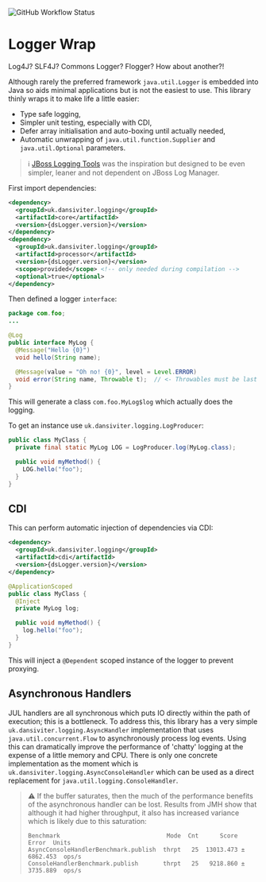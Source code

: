 ![GitHub Workflow Status](https://img.shields.io/github/workflow/status/dansiviter/logging/Java%20CI?style=flat-square)

# Logger Wrap #

Log4J? SLF4J? Commons Logger? Flogger? How about another?!

Although rarely the preferred framework `java.util.Logger` is embedded into Java so aids minimal applications but is not the easiest to use. This library thinly wraps it to make life a little easier:
* Type safe logging,
* Simpler unit testing, especially with CDI,
* Defer array initialisation and auto-boxing until actually needed,
* Automatic unwrapping of `java.util.function.Supplier` and `java.util.Optional` parameters.

> :information_source: [JBoss Logging Tools](https://github.com/jboss-logging/jboss-logging-tools) was the inspiration but designed to be even simpler, leaner and not dependent on JBoss Log Manager.

First import dependencies:

```xml
<dependency>
  <groupId>uk.dansiviter.logging</groupId>
  <artifactId>core</artifactId>
  <version>{dsLogger.version}</version>
</dependency>
<dependency>
  <groupId>uk.dansiviter.logging</groupId>
  <artifactId>processor</artifactId>
  <version>{dsLogger.version}</version>
  <scope>provided</scope> <!-- only needed during compilation -->
  <optional>true</optional>
</dependency>
```

Then defined a logger `interface`:
```java
package com.foo;
...

@Log
public interface MyLog {
  @Message("Hello {0}")
  void hello(String name);

  @Message(value = "Oh no! {0}", level = Level.ERROR)
  void error(String name, Throwable t);  // <- Throwables must be last parameter
}
```

This will generate a class `com.foo.MyLog$log` which actually does the logging.

To get an instance use `uk.dansiviter.logging.LogProducer`:
```java
public class MyClass {
  private final static MyLog LOG = LogProducer.log(MyLog.class);

  public void myMethod() {
    LOG.hello("foo");
  }
}
```

## CDI ##

This can perform automatic injection of dependencies via CDI:

```xml
<dependency>
  <groupId>uk.dansiviter.logging</groupId>
  <artifactId>cdi</artifactId>
  <version>{dsLogger.version}</version>
</dependency>
```

```java
@ApplicationScoped
public class MyClass {
  @Inject
  private MyLog log;

  public void myMethod() {
    log.hello("foo");
  }
}
```

This will inject a `@Dependent` scoped instance of the logger to prevent proxying.

## Asynchronous Handlers ##

JUL handlers are all synchronous which puts IO directly within the path of execution; this is a bottleneck. To address this, this library has a very simple `uk.dansiviter.logging.AsyncHandler` implementation that uses `java.util.concurrent.Flow` to asynchronously process log events. Using this can dramatically improve the performance of 'chatty' logging at the expense of a little memory and CPU. There is only one concrete implementation as the moment which is `uk.dansiviter.logging.AsyncConsoleHandler` which can be used as a direct replacement for `java.util.logging.ConsoleHandler`.

> :warning: If the buffer saturates, then the much of the performance benefits of the asynchronous handler can be lost. Results from JMH show that although it had higher throughput, it also has increased variance which is likely due to this saturation:
> ```
> Benchmark                              Mode  Cnt      Score      Error  Units
> AsyncConsoleHandlerBenchmark.publish  thrpt   25  13013.473 ± 6862.453  ops/s
> ConsoleHandlerBenchmark.publish       thrpt   25   9218.860 ± 3735.889  ops/s
> ```

